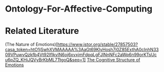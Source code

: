 # Ontology-For-Affective-Computing


# Related Literature
 (The Nature of Emotions)[https://www.jstor.org/stable/27857503?casa_token=htO1jSwhXVMAAAAA%3AaGt69KlyHosh7i0Z85ExthA0cInhN3309VPuwvQzkfb4Vt92IfIkvlN6oj6xvxjmFdpqLgFJlNnNFc2aWp6n99orKTsUcu6pZQ_KHiJQVyBrKbML7TtgoQ&seq=1]
 [The Cognitive Structure of Emotions](https://archive.org/details/isbn_9780521386647/mode/2up)
 